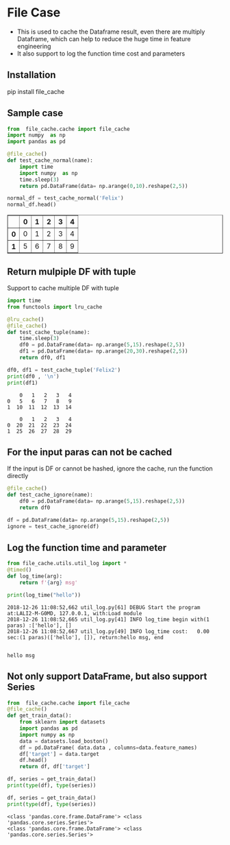 
# File Case
- This is used to cache the Dataframe result, even there are multiply Dataframe, which can help to reduce the huge time in feature engineering
- It also support to log the function time cost and parameters


## Installation
pip install file_cache

## Sample case


```python
from  file_cache.cache import file_cache
import numpy  as np
import pandas as pd

@file_cache()
def test_cache_normal(name):
    import time
    import numpy  as np
    time.sleep(3)
    return pd.DataFrame(data= np.arange(0,10).reshape(2,5))

normal_df = test_cache_normal('Felix')
normal_df.head()
```
 



<div>

<table border="1" class="dataframe">
  <thead>
    <tr style="text-align: right;">
      <th></th>
      <th>0</th>
      <th>1</th>
      <th>2</th>
      <th>3</th>
      <th>4</th>
    </tr>
  </thead>
  <tbody>
    <tr>
      <th>0</th>
      <td>0</td>
      <td>1</td>
      <td>2</td>
      <td>3</td>
      <td>4</td>
    </tr>
    <tr>
      <th>1</th>
      <td>5</td>
      <td>6</td>
      <td>7</td>
      <td>8</td>
      <td>9</td>
    </tr>
  </tbody>
</table>
</div>



## Return mulpiple DF with tuple
Support to cache multiple DF with tuple


```python
import time
from functools import lru_cache

@lru_cache()
@file_cache()
def test_cache_tuple(name):
    time.sleep(3)
    df0 = pd.DataFrame(data= np.arange(5,15).reshape(2,5))
    df1 = pd.DataFrame(data= np.arange(20,30).reshape(2,5))
    return df0, df1

df0, df1 = test_cache_tuple('Felix2')
print(df0 , '\n')
print(df1)
```
 

        0   1   2   3   4
    0   5   6   7   8   9
    1  10  11  12  13  14 
    
        0   1   2   3   4
    0  20  21  22  23  24
    1  25  26  27  28  29


## For the input paras can not be cached
If the input is DF or cannot be hashed, ignore the cache, run the function directly


```python
@file_cache()
def test_cache_ignore(name):
    df0 = pd.DataFrame(data= np.arange(5,15).reshape(2,5))
    return df0

df = pd.DataFrame(data= np.arange(5,15).reshape(2,5))
ignore = test_cache_ignore(df)

```
 

## Log the function time and parameter


```python
from file_cache.utils.util_log import *
@timed()
def log_time(arg):
    return f'{arg} msg'

print(log_time("hello"))
```

    2018-12-26 11:08:52,662 util_log.py[61] DEBUG Start the program at:LALI2-M-G0MD, 127.0.0.1, with:Load module
    2018-12-26 11:08:52,665 util_log.py[41] INFO log_time begin with(1 paras) :['hello'], []
    2018-12-26 11:08:52,667 util_log.py[49] INFO log_time cost:   0.00 sec:(1 paras)(['hello'], []), return:hello msg, end 


    hello msg


## Not only support DataFrame, but also support Series


```python
from  file_cache.cache import file_cache
@file_cache()
def get_train_data():
    from sklearn import datasets
    import pandas as pd
    import numpy as np
    data = datasets.load_boston()
    df = pd.DataFrame( data.data , columns=data.feature_names)
    df['target'] = data.target
    df.head()
    return df, df['target']

df, series = get_train_data()
print(type(df), type(series))

df, series = get_train_data()
print(type(df), type(series))

```

    <class 'pandas.core.frame.DataFrame'> <class 'pandas.core.series.Series'>
    <class 'pandas.core.frame.DataFrame'> <class 'pandas.core.series.Series'>

